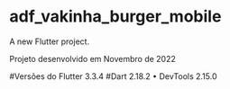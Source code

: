 # adf_vakinha_burger_mobile

A new Flutter project.

Projeto desenvolvido em Novembro de 2022

#Versões do Flutter 3.3.4
#Dart 2.18.2 • DevTools 2.15.0
